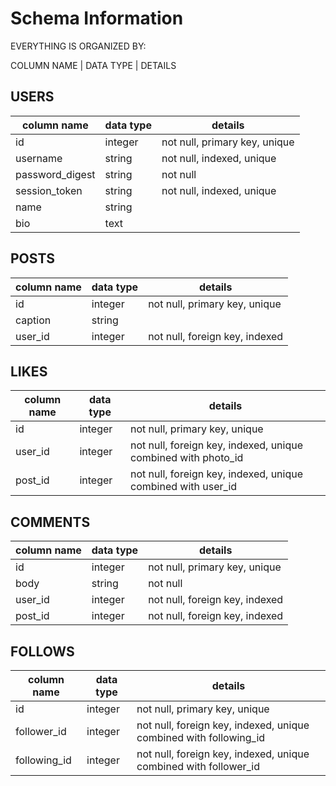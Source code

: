 # Schema Information

EVERYTHING IS ORGANIZED BY:

COLUMN NAME | DATA TYPE | DETAILS

## USERS
column name | data type | details
------------|-----------|-----------------------
id	|integer|	not null, primary key, unique
username	|string	|not null, indexed, unique
password_digest|	string|	not null
session_token	|string	|not null, indexed, unique
name	|string|
bio	|text|

## POSTS
column name | data type | details
------------|-----------|-----------------------
id	|integer	|not null, primary key, unique
caption	|string
user_id	|integer	|not null, foreign key, indexed

## LIKES
column name | data type | details
------------|-----------|-----------------------
id	|integer	|not null, primary key, unique
user_id	|integer	|not null, foreign key, indexed, unique combined with photo_id
post_id	|integer	|not null, foreign key, indexed, unique combined with user_id

## COMMENTS
column name | data type | details
------------|-----------|-----------------------
id	|integer	|not null, primary key, unique
body	|string|	not null
user_id	|integer|	not null, foreign key, indexed
post_id	|integer|	not null, foreign key, indexed

## FOLLOWS
column name | data type | details
------------|-----------|-----------------------
id	|integer|	not null, primary key, unique
follower_id	|integer|	not null, foreign key, indexed, unique combined with following_id
following_id	|integer|	not null, foreign key, indexed, unique combined with follower_id
